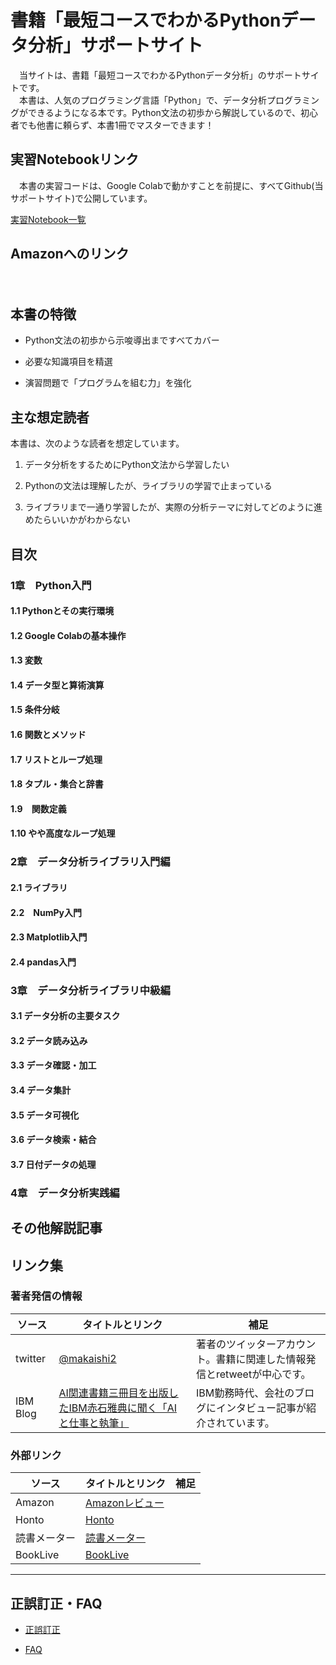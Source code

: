 # 書籍「最短コースでわかるPythonデータ分析」サポートサイト
<!---
<div align="left">
<img src="images/hyoshi.png" width="200">
</div>
-->  


　当サイトは、書籍「最短コースでわかるPythonデータ分析」のサポートサイトです。  
　本書は、人気のプログラミング言語「Python」で、データ分析プログラミングができるようになる本です。Python文法の初歩から解説しているので、初心者でも他書に頼らず、本書1冊でマスターできます！


## 実習Notebookリンク
　本書の実習コードは、Google Colabで動かすことを前提に、すべてGithub(当サポートサイト)で公開しています。  

[実習Notebook一覧](refs/notebooks.md)

<!---
[実習Notebookの動かし方](refs/how-to-run.md)
-->  



## Amazonへのリンク
<!---

[単行本](https://www.amazon.co.jp/dp/4296110322) 
 
[Kindle](https://www.amazon.co.jp/dp/B09G622WB6/)  
-->  

　
## 本書の特徴

* Python文法の初歩から示唆導出まですべてカバー


* 必要な知識項目を精選


* 演習問題で「プログラムを組む力」を強化



## 主な想定読者
本書は、次のような読者を想定しています。

1. データ分析をするためにPython文法から学習したい

2. Pythonの文法は理解したが、ライブラリの学習で止まっている

3. ライブラリまで一通り学習したが、実際の分析テーマに対してどのように進めたらいいかがわからない


## 目次

### 1章　Python入門

#### 1.1 Pythonとその実行環境
#### 1.2 Google Colabの基本操作
#### 1.3 変数
#### 1.4 データ型と算術演算
#### 1.5 条件分岐
#### 1.6 関数とメソッド
#### 1.7 リストとループ処理
#### 1.8 タプル・集合と辞書
#### 1.9　関数定義
#### 1.10  やや高度なループ処理

### 2章　データ分析ライブラリ入門編
#### 2.1 ライブラリ
#### 2.2　NumPy入門
#### 2.3 Matplotlib入門
#### 2.4 pandas入門

### 3章　データ分析ライブラリ中級編
#### 3.1 データ分析の主要タスク
#### 3.2 データ読み込み
#### 3.3 データ確認・加工
#### 3.4 データ集計
#### 3.5 データ可視化
#### 3.6 データ検索・結合
#### 3.7 日付データの処理

### 4章　データ分析実践編


## その他解説記事



## リンク集

### 著者発信の情報

|ソース  |タイトルとリンク  |補足|
|---|---|---|
|twitter|[@makaishi2](https://twitter.com/makaishi2)|著者のツイッターアカウント。書籍に関連した情報発信とretweetが中心です。|
|IBM Blog|[AI関連書籍三冊目を出版したIBM赤石雅典に聞く「AIと仕事と執筆」](https://www.ibm.com/blogs/solutions/jp-ja/data_science_and_ai_akaishi-san/)|IBM勤務時代、会社のブログにインタビュー記事が紹介されています。|



### 外部リンク


|ソース  |タイトルとリンク  |補足|
|---|---|---|
|Amazon|[Amazonレビュー](https://www.amazon.co.jp/product-reviews/4296110322)||
|Honto|[Honto](https://honto.jp/netstore/pd-book_31207319.html)||
|読書メーター|[読書メーター](https://bookmeter.com/books/18544605)||
|BookLive|[BookLive](https://booklive.jp/product/index/title_id/1014297/vol_no/001)||

***


## 正誤訂正・FAQ

<!---
* [Notebook補足情報](notebook-ref.md)
-->  

* [正誤訂正](refs/errors.md)

* [FAQ](refs/faqs.md)


